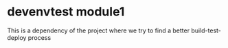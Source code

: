 # devenvtest module1
This is a dependency of the project where we try to find a better build-test-deploy process

